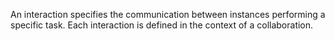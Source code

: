 An interaction specifies the communication between instances performing a specific task. Each interaction is defined in the context of a collaboration.